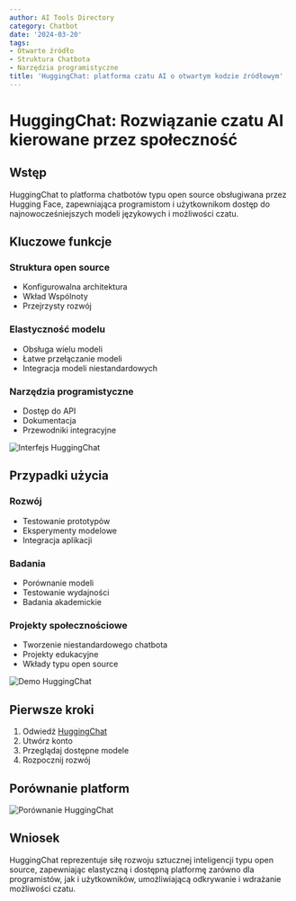 ```yaml
---
author: AI Tools Directory
category: Chatbot
date: '2024-03-20'
tags:
- Otwarte źródło
- Struktura Chatbota
- Narzędzia programistyczne
title: 'HuggingChat: platforma czatu AI o otwartym kodzie źródłowym'
---
```


# HuggingChat: Rozwiązanie czatu AI kierowane przez społeczność

## Wstęp

HuggingChat to platforma chatbotów typu open source obsługiwana przez Hugging Face, zapewniająca programistom i użytkownikom dostęp do najnowocześniejszych modeli językowych i możliwości czatu.

## Kluczowe funkcje

### Struktura open source
- Konfigurowalna architektura
- Wkład Wspólnoty
- Przejrzysty rozwój

### Elastyczność modelu
- Obsługa wielu modeli
- Łatwe przełączanie modeli
- Integracja modeli niestandardowych

### Narzędzia programistyczne
- Dostęp do API
- Dokumentacja
- Przewodniki integracyjne

![Interfejs HuggingChat](/imgs/huggingchat/interface.jpg)

## Przypadki użycia

### Rozwój
- Testowanie prototypów
- Eksperymenty modelowe
- Integracja aplikacji

### Badania
- Porównanie modeli
- Testowanie wydajności
- Badania akademickie

### Projekty społecznościowe
- Tworzenie niestandardowego chatbota
- Projekty edukacyjne
- Wkłady typu open source

![Demo HuggingChat](/imgs/huggingchat/demo.jpg)

## Pierwsze kroki

1. Odwiedź [HuggingChat](https://huggingface.co/chat)
2. Utwórz konto
3. Przeglądaj dostępne modele
4. Rozpocznij rozwój

## Porównanie platform

![Porównanie HuggingChat](/imgs/huggingchat/comparison.jpg)

## Wniosek

HuggingChat reprezentuje siłę rozwoju sztucznej inteligencji typu open source, zapewniając elastyczną i dostępną platformę zarówno dla programistów, jak i użytkowników, umożliwiającą odkrywanie i wdrażanie możliwości czatu.